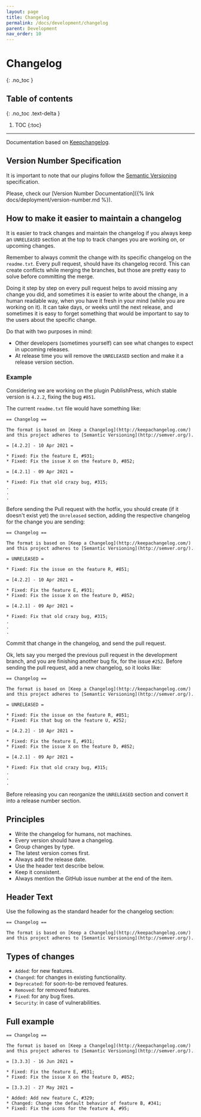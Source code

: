 ```yaml
---
layout: page
title: Changelog
permalink: /docs/development/changelog
parent: Development
nav_order: 10
---
```


# Changelog
{: .no_toc }

## Table of contents
{: .no_toc .text-delta }

1. TOC 
{:toc}

---

Documentation based on [Keepchangelog](https://keepachangelog.com/).

## Version Number Specification

It is important to note that our plugins follow the [Semantic Versioning](https://semver.org/) specification.

Please, check our [Version Number Documentation]({% link docs/deployment/version-number.md %}).

## How to make it easier to maintain a changelog

It is easier to track changes and maintain the changelog if you always keep an `UNRELEASED` section at the top to track changes you are working on, or upcoming changes.

Remember to always commit the change with its specific changelog on the `readme.txt`. Every pull request, should have its changelog record. This can create conflicts while merging the branches, but those are pretty easy to solve before committing the merge.

Doing it step by step on every pull request helps to avoid missing any change you did, and sometimes it is easier to write about the change, in a human readable way, when you have it fresh in your mind (while you are working on it). It can take days, or weeks until the next release, and sometimes it is easy to forget something that would be important to say to the users about the specific change.

Do that with two purposes in mind:

* Other developers (sometimes yourself) can see what changes to expect in upcoming releases.
* At release time you will remove the `UNRELEASED` section and make it a release version section.

### Example

Considering we are working on the plugin PublishPress, which stable version is `4.2.2`, fixing the bug `#851`.

The current `readme.txt` file would have something like:

```
== Changelog ==

The format is based on [Keep a Changelog](http://keepachangelog.com/)
and this project adheres to [Semantic Versioning](http://semver.org/).

= [4.2.2] - 10 Apr 2021 =

* Fixed: Fix the feature E, #931;
* Fixed: Fix the issue X on the feature D, #852;

= [4.2.1] - 09 Apr 2021 =

* Fixed: Fix that old crazy bug, #315;
.
.
.
```
Before sending the Pull request with the hotfix, you should create (if it doesn't exist yet) the `Unreleased` section, adding the respective changelog for the change you are sending:

```
== Changelog ==

The format is based on [Keep a Changelog](http://keepachangelog.com/)
and this project adheres to [Semantic Versioning](http://semver.org/).

= UNRELEASED =

* Fixed: Fix the issue on the feature R, #851;

= [4.2.2] - 10 Apr 2021 =

* Fixed: Fix the feature E, #931;
* Fixed: Fix the issue X on the feature D, #852;

= [4.2.1] - 09 Apr 2021 =

* Fixed: Fix that old crazy bug, #315;
.
.
.
```

Commit that change in the changelog, and send the pull request.

Ok, lets say you merged the previous pull request in the development branch, and you are finishing another bug fix, for the issue `#252`. Before sending the pull request, add a new changelog, so it looks like:

```
== Changelog ==

The format is based on [Keep a Changelog](http://keepachangelog.com/)
and this project adheres to [Semantic Versioning](http://semver.org/).

= UNRELEASED =

* Fixed: Fix the issue on the feature R, #851;
* Fixed: Fix that bug on the feature U, #252;

= [4.2.2] - 10 Apr 2021 =

* Fixed: Fix the feature E, #931;
* Fixed: Fix the issue X on the feature D, #852;

= [4.2.1] - 09 Apr 2021 =

* Fixed: Fix that old crazy bug, #315;
.
.
.
```

Before releasing you can reorganize the `UNRELEASED` section and convert it into a release number section.


## Principles

* Write the changelog for humans, not machines.
* Every version should have a changelog.
* Group changes by type.
* The latest version comes first.
* Always add the release date.
* Use the header text describe below.
* Keep it consistent.
* Always mention the GitHub issue number at the end of the item.

## Header Text

Use the following as the standard header for the changelog section:

```
== Changelog ==

The format is based on [Keep a Changelog](http://keepachangelog.com/)
and this project adheres to [Semantic Versioning](http://semver.org/).

```
## Types of changes

* `Added`: for new features.
* `Changed`: for changes in existing functionality.
* `Deprecated`: for soon-to-be removed features.
* `Removed`: for removed features.
* `Fixed`: for any bug fixes.
* `Security`: in case of vulnerabilities.

## Full example

```
== Changelog ==

The format is based on [Keep a Changelog](http://keepachangelog.com/)
and this project adheres to [Semantic Versioning](http://semver.org/).

= [3.3.3] - 16 Jun 2021 =

* Fixed: Fix the feature E, #931;
* Fixed: Fix the issue X on the feature D, #852;

= [3.3.2] - 27 May 2021 =

* Added: Add new feature C, #329;
* Changed: Change the default behavior of feature B, #341;
* Fixed: Fix the icons for the feature A, #95;
```

